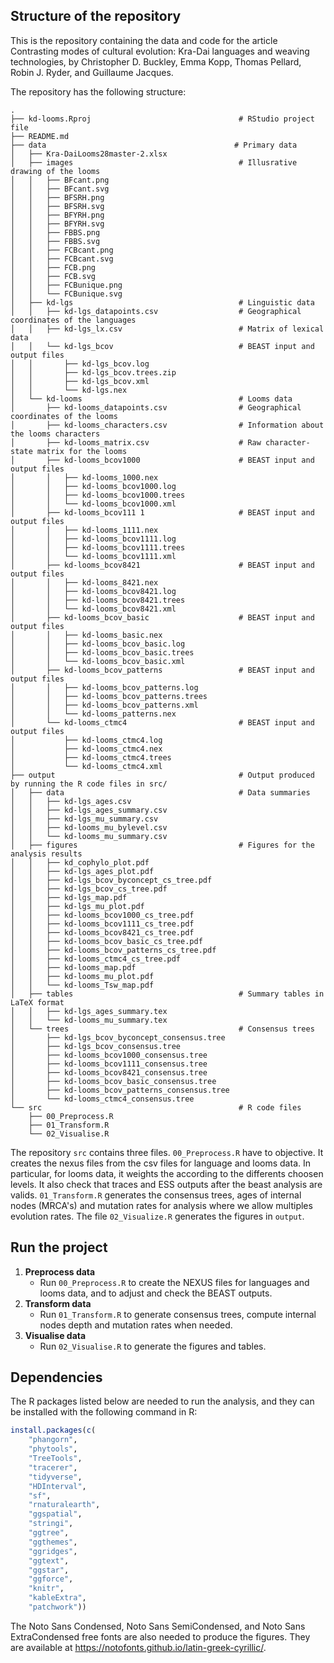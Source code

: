 ## Structure of the repository

This is the repository containing the data and code for the article Contrasting modes of cultural evolution: Kra-Dai languages and weaving technologies, by Christopher D. Buckley, Emma Kopp, Thomas Pellard, Robin J. Ryder, and Guillaume Jacques.

The repository has the following structure:

```         
.
├── kd-looms.Rproj                                 # RStudio project file
├── README.md
├── data                                          # Primary data
│   ├── Kra-DaiLooms28master-2.xlsx
│   ├── images                                     # Illusrative drawing of the looms
│   │   ├── BFcant.png
│   │   ├── BFcant.svg
│   │   ├── BFSRH.png
│   │   ├── BFSRH.svg
│   │   ├── BFYRH.png
│   │   ├── BFYRH.svg
│   │   ├── FBBS.png
│   │   ├── FBBS.svg
│   │   ├── FCBcant.png
│   │   ├── FCBcant.svg
│   │   ├── FCB.png
│   │   ├── FCB.svg
│   │   ├── FCBunique.png
│   │   └── FCBunique.svg
│   ├── kd-lgs                                     # Linguistic data
│   │   ├── kd-lgs_datapoints.csv                  # Geographical coordinates of the languages
│   │   ├── kd-lgs_lx.csv                          # Matrix of lexical data
│   │   └── kd-lgs_bcov                            # BEAST input and output files
│   │       ├── kd-lgs_bcov.log
│   │       ├── kd-lgs_bcov.trees.zip
│   │       ├── kd-lgs_bcov.xml
│   │       └── kd-lgs.nex
│   └── kd-looms                                   # Looms data
│       ├── kd-looms_datapoints.csv                # Geographical coordinates of the looms
│       ├── kd-looms_characters.csv                # Information about the looms characters
│       ├── kd-looms_matrix.csv                    # Raw character-state matrix for the looms
│       ├── kd-looms_bcov1000                      # BEAST input and output files
│       │   ├── kd-looms_1000.nex
│       │   ├── kd-looms_bcov1000.log
│       │   ├── kd-looms_bcov1000.trees
│       │   └── kd-looms_bcov1000.xml
│       ├── kd-looms_bcov111 1                     # BEAST input and output files
│       │   ├── kd-looms_1111.nex
│       │   ├── kd-looms_bcov1111.log
│       │   ├── kd-looms_bcov1111.trees
│       │   └── kd-looms_bcov1111.xml
│       ├── kd-looms_bcov8421                      # BEAST input and output files
│       │   ├── kd-looms_8421.nex
│       │   ├── kd-looms_bcov8421.log
│       │   ├── kd-looms_bcov8421.trees
│       │   └── kd-looms_bcov8421.xml
│       ├── kd-looms_bcov_basic                    # BEAST input and output files
│       │   ├── kd-looms_basic.nex
│       │   ├── kd-looms_bcov_basic.log
│       │   ├── kd-looms_bcov_basic.trees
│       │   └── kd-looms_bcov_basic.xml
│       ├── kd-looms_bcov_patterns                 # BEAST input and output files
│       │   ├── kd-looms_bcov_patterns.log
│       │   ├── kd-looms_bcov_patterns.trees
│       │   ├── kd-looms_bcov_patterns.xml
│       │   └── kd-looms_patterns.nex
│       └── kd-looms_ctmc4                         # BEAST input and output files
│           ├── kd-looms_ctmc4.log
│           ├── kd-looms_ctmc4.nex
│           ├── kd-looms_ctmc4.trees
│           └── kd-looms_ctmc4.xml
├── output                                         # Output produced by running the R code files in src/
│   ├── data                                       # Data summaries
│   │   ├── kd-lgs_ages.csv
│   │   ├── kd-lgs_ages_summary.csv
│   │   ├── kd-lgs_mu_summary.csv
│   │   ├── kd-looms_mu_bylevel.csv
│   │   └── kd-looms_mu_summary.csv
│   ├── figures                                    # Figures for the analysis results
│   │   ├── kd_cophylo_plot.pdf
│   │   ├── kd-lgs_ages_plot.pdf
│   │   ├── kd-lgs_bcov_byconcept_cs_tree.pdf
│   │   ├── kd-lgs_bcov_cs_tree.pdf
│   │   ├── kd-lgs_map.pdf
│   │   ├── kd-lgs_mu_plot.pdf
│   │   ├── kd-looms_bcov1000_cs_tree.pdf
│   │   ├── kd-looms_bcov1111_cs_tree.pdf
│   │   ├── kd-looms_bcov8421_cs_tree.pdf
│   │   ├── kd-looms_bcov_basic_cs_tree.pdf
│   │   ├── kd-looms_bcov_patterns_cs_tree.pdf
│   │   ├── kd-looms_ctmc4_cs_tree.pdf
│   │   ├── kd-looms_map.pdf
│   │   ├── kd-looms_mu_plot.pdf
│   │   └── kd-looms_Tsw_map.pdf
│   ├── tables                                     # Summary tables in LaTeX format
│   │   ├── kd-lgs_ages_summary.tex
│   │   └── kd-looms_mu_summary.tex
│   └── trees                                      # Consensus trees
│       ├── kd-lgs_bcov_byconcept_consensus.tree
│       ├── kd-lgs_bcov_consensus.tree
│       ├── kd-looms_bcov1000_consensus.tree
│       ├── kd-looms_bcov1111_consensus.tree
│       ├── kd-looms_bcov8421_consensus.tree
│       ├── kd-looms_bcov_basic_consensus.tree
│       ├── kd-looms_bcov_patterns_consensus.tree
│       └── kd-looms_ctmc4_consensus.tree
└── src                                            # R code files
    ├── 00_Preprocess.R
    ├── 01_Transform.R
    └── 02_Visualise.R
```

The repository `src` contains three files. `00_Preprocess.R` have to objective. It creates the nexus files from the csv files for language and looms data. In particular, for looms data, it weights the according to the differents choosen levels. It also check that traces and ESS outputs after the beast analysis are valids. `01_Transform.R` generates the consensus trees, ages of internal nodes (MRCA's) and mutation rates for analysis where we allow multiples evolution rates. The file `02_Visualize.R` generates the figures in `output`.

## Run the project

1.  **Preprocess data**
    -   Run `00_Preprocess.R` to create the NEXUS files for languages and looms data, and to adjust and check the BEAST outputs.
2.  **Transform data**
    -   Run `01_Transform.R` to generate consensus trees, compute internal nodes depth and mutation rates when needed.
3.  **Visualise data**
    -   Run `02_Visualise.R` to generate the figures and tables.

## Dependencies

The R packages listed below are needed to run the analysis, and they can be installed with the following command in R:

``` r
install.packages(c(
    "phangorn",
    "phytools",
    "TreeTools",
    "tracerer",
    "tidyverse",
    "HDInterval",
    "sf",
    "rnaturalearth",
    "ggspatial",
    "stringi",
    "ggtree",
    "ggthemes",
    "ggridges",
    "ggtext",
    "ggstar",
    "ggforce",
    "knitr",
    "kableExtra",
    "patchwork"))
```

The Noto Sans Condensed, Noto Sans SemiCondensed, and Noto Sans ExtraCondensed free fonts are also needed to produce the figures. They are available at <https://notofonts.github.io/latin-greek-cyrillic/>.
